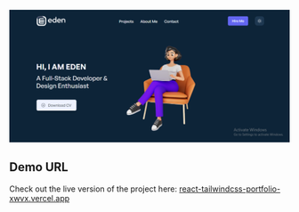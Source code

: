 ![Project Screenshot](./src/images/redmine.png)


## Demo URL


Check out the live version of the project here: [react-tailwindcss-portfolio-xwvx.vercel.app](https://your-app.vercel.app)





